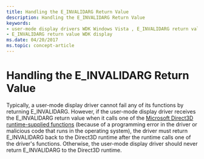 ```yaml
---
title: Handling the E_INVALIDARG Return Value
description: Handling the E_INVALIDARG Return Value
keywords:
- user-mode display drivers WDK Windows Vista , E_INVALIDARG return value
- E_INVALIDARG return value WDK display
ms.date: 04/20/2017
ms.topic: concept-article
---
```


# Handling the E\_INVALIDARG Return Value


Typically, a user-mode display driver cannot fail any of its functions by returning E\_INVALIDARG. However, if the user-mode display driver receives the E\_INVALIDARG return value when it calls one of the [Microsoft Direct3D runtime-supplied functions](/windows-hardware/drivers/ddi/_display/#functions) (because of a programming error in the driver or malicious code that runs in the operating system), the driver must return E\_INVALIDARG back to the Direct3D runtime after the runtime calls one of the driver's functions. Otherwise, the user-mode display driver should never return E\_INVALIDARG to the Direct3D runtime.

 

